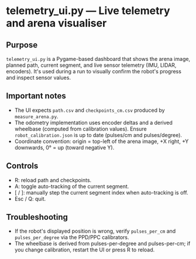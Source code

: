 # telemetry_ui.py — Live telemetry and arena visualiser

Purpose
-------
`telemetry_ui.py` is a Pygame-based dashboard that shows the arena image, planned path, current segment, and live sensor telemetry (IMU, LIDAR, encoders). It's used during a run to visually confirm the robot's progress and inspect sensor values.

Important notes
---------------
- The UI expects `path.csv` and `checkpoints_cm.csv` produced by `measure_arena.py`.
- The odometry implementation uses encoder deltas and a derived wheelbase (computed from calibration values). Ensure `robot_calibration.json` is up to date (pulses/cm and pulses/degree).
- Coordinate convention: origin = top-left of the arena image, +X right, +Y downwards, 0° = up (toward negative Y).

Controls
--------
- R: reload path and checkpoints.
- A: toggle auto-tracking of the current segment.
- [ / ]: manually step the current segment index when auto-tracking is off.
- Esc / Q: quit.

Troubleshooting
---------------
- If the robot's displayed position is wrong, verify `pulses_per_cm` and `pulses_per_degree` via the PPD/PPC calibrators.
- The wheelbase is derived from pulses-per-degree and pulses-per-cm; if you change calibration, restart the UI or press R to reload.
